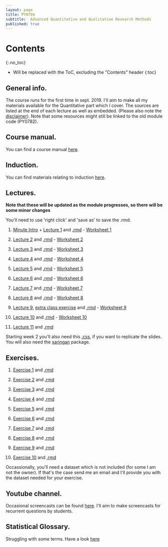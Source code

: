```yaml
---
layout: page
title: PY0794
subtitle:  Advanced Quantitative and Qualitative Research Methods
published: true
---
```




# Contents
{:.no_toc}

* Will be replaced with the ToC, excluding the "Contents" header
{:toc}

## General info.

The course runs for the first time in sept. 2019. I'll aim to make all my materials available for the Quantitative part which I cover. The sources are listed at the end of each lecture as well as embedded. (Please also note the [disclaimer](/disclaimer)). Note that some resources might still be linked to the old module code (PY0782).

## Course manual.

You can find a course manual [here](/outline_statistics_mres.course-11-9web).

## Induction.

You can find materials relating to induction [here](/induction_PY0794).

## Lectures.

**Note that these will be updated as the module progresses, so there will be some minor changes**

You'll need to use 'right click' and 'save as' to save the .rmd.

1. [Minute Intro](PY_0794/Lecture_1/Intro.html) + [Lecture 1](PY_0794/Lecture_1/Lecture1.html) and [.rmd](PY_0794/Lecture_1/Lecture1.rmd) - [Worksheet 1](PY_0794/Lecture_1/PY0794_Lecture_1_web.html)

2. [Lecture 2](PY_0794/Lecture_2/Lecture2-xaringan.html#1) and [.rmd](PY_0794/Lecture_2/Lecture2-xaringan.Rmd) - [Worksheet 2](PY_0794/Lecture_2/PY0794_Lecture_2_web.html)

3. [Lecture 3](PY_0794/Lecture_3/Lecture3-xaringan.html#1) and [.rmd](PY_0794/Lecture_3/Lecture3-xaringan.Rmd) - [Worksheet 3](PY_0794/Lecture_3/PY0794_Lecture_3_web.html)

4. [Lecture 4](PY_0794/Lecture_4/Lecture4-xaringan.html#1) and [.rmd](PY_0794/Lecture_4/Lecture4-xaringan.Rmd) - [Worksheet 4](PY_0794/Lecture_4/PY0794_Lecture_4_web.html)

5. [Lecture 5](PY_0794/Lecture_5/Lecture5-xaringan.html#1) and [.rmd](PY_0794/Lecture_5/Lecture5-xaringan.Rmd)  - [Worksheet 5](PY_0794/Lecture_5/PY0794_Lecture_5_web.html)

6. [Lecture 6](PY_0794/Lecture_6/Lecture6-xaringan.html#1) and [.rmd](PY_0794/Lecture_6/Lecture6-xaringan.Rmd)  - [Worksheet 6](PY_0794/Lecture_6/PY0794_Lecture_6_web.html)

7. [Lecture 7](PY_0794/Lecture_7/Lecture7-xaringan.html#1) and [.rmd](PY_0794/Lecture_7/Lecture7-xaringan.Rmd) - [Worksheet 7](PY_0794/Lecture_7/PY0794_Lecture_7_web.html)

8. [Lecture 8](PY_0794/Lecture_8/Lecture8-xaringan.html#1) and [.rmd](PY_0794/Lecture_8/Lecture8-xaringan.Rmd) - [Worksheet 8](PY_0794/Lecture_8/PY0794_Lecture_8_web.html)

9. [Lecture 9](PY_0794/Lecture_9/Lecture9-xaringan.html#1), [extra class exercise](PY_0794/Lecture_9/Exercise_in_class9.html) and [.rmd](PY_0794/Lecture_9/Lecture9-xaringan.Rmd) - [Worksheet 9](PY_0794/Lecture_9/PY0794_Lecture_9_web.html)

10. [Lecture 10](PY_0794/Lecture_10/Lecture10-xaringan.html#1) and [.rmd](PY_0794/Lecture_10/Lecture10-xaringan.Rmd) - [Worksheet 10](PY_0794/Lecture_10/PY0794_Lecture_10_web.html)

11. [Lecture 11](PY_0794/Lecture_11/Lecture11-xaringan.html#1) and [.rmd](PY_0794/Lecture_11/Lecture11-xaringan.Rmd)

Starting week 2 you'll also need this [.css](https://drive.google.com/open?id=0Bw-5pwTzGZ7ZY0xJeUdIaThYS0E), if you want to replicate the slides. You will also need the [xaringan](https://github.com/yihui/xaringan) package.

## Exercises.

1. [Exercise 1](PY_0782/Exercise_1.html) and [.rmd](https://drive.google.com/open?id=0Bw-5pwTzGZ7ZM01sYVgyRVZCVU0)

2. [Exercise 2](PY_0782/Exercise_2.html) and [.rmd](https://drive.google.com/file/d/0Bw-5pwTzGZ7Zekd6ZzBPaFFqN3c)

3. [Exercise 3](PY_0782/Exercise_3.html) and [.rmd](https://drive.google.com/open?id=0Bw-5pwTzGZ7ZRU16bnhUVHVrQjg)

4. [Exercise 4](PY_0782/Exercise_4.html) and [.rmd](https://drive.google.com/open?id=0Bw-5pwTzGZ7ZNUxyZGJOalpUbU0)

5. [Exercise 5](PY_0782/Exercise_5.html) and [.rmd](https://drive.google.com/open?id=0Bw-5pwTzGZ7ZYTlvMEdCQU5YMUE)

6. [Exercise 6](PY_0782/Exercise_6.html) and [.rmd](https://drive.google.com/open?id=0Bw-5pwTzGZ7ZQXJvUWRHaVJuOGM)

7. [Exercise 7](PY_0782/Exercise_7.html) and [.rmd](https://drive.google.com/open?id=0Bw-5pwTzGZ7ZT1BWenNDbUNPZnc)

8. [Exercise 8](PY_0782/Exercise_8.html) and [.rmd](https://drive.google.com/file/d/1LqNL9dsLDC5i_AljRFmgIpR_4SUtAZO_/view?usp=sharing)

9. [Exercise 9](PY_0782/Exercise_9.html) and [.rmd](https://drive.google.com/file/d/13FXGOuBrHyeePzVCn1sUgeC6HMLBZAHw/view?usp=sharing)

10.  [Exercise 10](PY_0782/Exercise_10.html) and [.rmd](https://drive.google.com/file/d/1k4SiX8yCZ2RohV1GrogK5z0ontAxjtpE/view?usp=sharing)

Occassionally, you'll need a dataset which is not included (for some I am not the owner). If that's the case send me an email and I'll provide you with the dataset needed for your exercise.

## Youtube channel.
Occasional screencasts can be found [here](https://www.youtube.com/channel/UCWXTuZsVGQzQTUJPkEjo0YQ/featured?view_as=subscriber). I'll aim to make screencasts for recurrent questions by students.

## Statistical Glossary.

Struggling with some terms. Have a look [here](https://tvpollet.github.io/PY_0782/glossary_stats.html)
